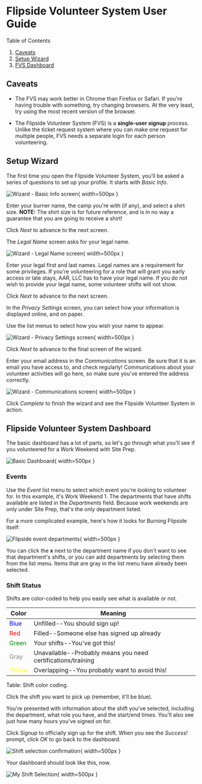 # Flipside Volunteer System User Guide

Table of Contents

1. [Caveats](#caveats-end-user)
1. [Setup Wizard](#setup-wizard)
2. [FVS Dashboard](#flipside-volunteer-system-dashboard)

## Caveats

* The FVS may work better in Chrome than Firefox or Safari. If you're having trouble with something, try changing browsers. At the very least, try using the most recent version of the browser.

* The Flipside Volunteer System (FVS) is a **single-user signup** process. Unlike the ticket request system where you can make one request for multiple people, FVS needs a separate login for each person volunteering.  

## Setup Wizard
The first time you open the Flipside Volunteer System, you'll be asked a series of questions to set up your profile. It starts with _Basic Info_.

![Wizard - Basic Info screen](images/FlipsideVolunteerWizardBasic.jpg){ width=500px }

Enter your burner name, the camp you're with (if any), and select a shirt size. 
**NOTE:** The shirt size is for future reference, and is in no way a guarantee that you are going to receive a shirt!

Click _Next_ to advance to the next screen.

The _Legal Name_ screen asks for your legal name. 

![Wizard - Legal Name screen](images/FlipsideVolunteerWizardLegal.jpg){ width=500px }

Enter your legal first and last names. Legal names are a requirement for some privileges. If you're volunteering for a role that will grant you early access or late stays, AAR, LLC has to have your legal name. If you do not wish to provide your legal name, some volunteer shifts will not show. 

Click _Next_ to advance to the next screen.

In the _Privacy Settings_ screen, you can select how your information is displayed online, and on paper. 

Use the list menus to select how you wish your name to appear. 

![Wizard - Privacy Settings screen](images/FlipsideVolunteerWizardPrivacy.jpg){ width=500px }

Click _Next_ to advance to the final screen of the wizard.

Enter your email address in the _Communications_ screen. Be sure that it is an email you have access to, and check regularly! Communications about your volunteer activities will go here, so make sure you've entered the address correctly.

![Wizard - Communications screen](images/FlipsideVolunteerWizardComms.jpg){ width=500px }

Click _Complete_ to finish the wizard and see the Flipside Volunteer System in action.

## Flipside Volunteer System Dashboard
The basic dashboard has a lot of parts, so let's go through what you'll see if you volunteered for a Work Weekend with Site Prep.

![Basic Dashboard](images/BasicDashboard.jpg){ width=500px }

### Events
Use the _Event_ list menu to select which event you're looking to volunteer for. In this example, it's Work Weekend 1.
The departments that have shifts available are listed in the _Departments_ field. Because work weekends are only under Site Prep, that's the only department listed. 

For a more complicated example, here's how it looks for Burning Flipside itself:

![Flipside event departments](images/SafetyShifts.jpg){ width=500px }

You can click the **x** next to the department name if you don't want to see that department's shifts, or you can add departments by selecting them from the list menu. Items that are gray in the list menu have already been selected. 

### Shift Status
Shifts are color-coded to help you easily see what is available or not. 

| Color  |   Meaning |
| ------ | --------------- |
| <span style="color: blue;">Blue</span>   | Unfilled--You should sign up! |
| <span style="color: red;">Red</span>    | Filled--Someone else has signed up already |
| <span style="color: green;">Green</span>  | Your shifts--You've got this! |
| <span style="color: gray;">Gray</span>   | Unavailable--Probably means you need certifications/training |
| <span style="color: yellow;">Yellow</span> | Overlapping--You probably want to avoid this! |

Table: Shift color coding.

Click the shift you want to pick up (remember, it'll be blue). 

You're presented with information about the shift you've selected, including the department, what role you have, and the start/end times. You'll also see just how many hours you've signed on for.

Click _Signup_ to officially sign up for the shift. When you see the _Success!_ prompt, click _OK_ to go back to the dashboard.

![Shift selection confirmation](images/Success.jpg){ width=500px }

Your dashboard should look like this, now.

![My Shift Selection](images/Mine.jpg){ width=500px }

